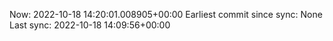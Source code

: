 Now: 2022-10-18 14:20:01.008905+00:00 Earliest commit since sync: None Last sync: 2022-10-18 14:09:56+00:00
